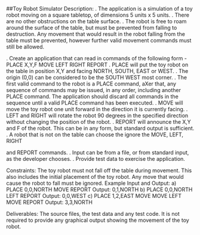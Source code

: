 ##Toy Robot Simulator
Description:
. The application is a simulation of a toy robot moving on a square tabletop, of
dimensions 5 units x 5 units.
. There are no other obstructions on the table surface.
. The robot is free to roam around the surface of the table, but must be
prevented from falling to destruction. Any movement
that would result in the robot falling from the table must be prevented,
however further valid movement commands must still
be allowed.

. Create an application that can read in commands of the following form -
PLACE X,Y,F
MOVE
LEFT
RIGHT
REPORT
. PLACE will put the toy robot on the table in position X,Y and facing NORTH,
SOUTH, EAST or WEST.
. The origin (0,0) can be considered to be the SOUTH WEST most corner.
. The first valid command to the robot is a PLACE command, aXer that, any
sequence of commands may be issued, in any order, including another PLACE
command. The application should discard all commands in the sequence until a
valid PLACE command has been executed.
. MOVE will move the toy robot one unit forward in the direction it is currently
facing.
. LEFT and RIGHT will rotate the robot 90 degrees in the specified direction
without changing the position of the robot.
. REPORT will announce the X,Y and F of the robot. This can be in any form, but
standard output is sufficient.
. A robot that is not on the table can choose the ignore the MOVE, LEFT, RIGHT

and REPORT commands.
. Input can be from a file, or from standard input, as the developer chooses.
. Provide test data to exercise the application.

Constraints:
The toy robot must not fall off the table during movement. This also includes
the initial placement of the toy robot.
Any move that would cause the robot to fall must be ignored.
Example Input and Output:
a)
PLACE 0,0,NORTH
MOVE
REPORT
Output: 0,1,NORTH
b)
PLACE 0,0,NORTH
LEFT
REPORT
Output: 0,0,WEST
c)
PLACE 1,2,EAST
MOVE
MOVE
LEFT
MOVE
REPORT
Output: 3,3,NORTH

Deliverables:
The source files, the test data and any test code.
It is not required to provide any graphical output showing the movement of the
toy robot.